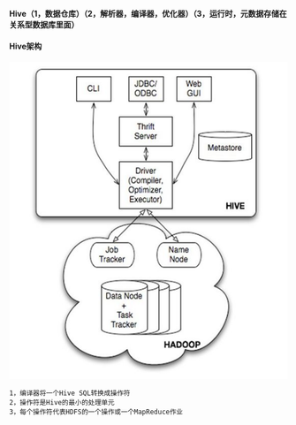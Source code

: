 #### Hive（1，数据仓库）（2，解析器，编译器，优化器）（3，运行时，元数据存储在关系型数据库里面）
#### Hive架构
![image](https://github.com/firechiang/hadoop-test/blob/master/hive/image/hive-framework.jpg)
```bash
1，编译器将一个Hive SQL转换成操作符
2，操作符是Hive的最小的处理单元
3，每个操作符代表HDFS的一个操作或一个MapReduce作业
```
